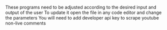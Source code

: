These programs need to be adjusted according to the desired input and output of the user
To update it open the file in any code editor and change the parameters
You will need to add developer api key to scrape youtube non-live comments
